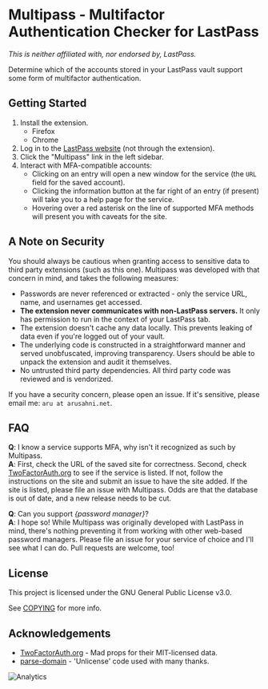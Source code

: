 # Multipass - Multifactor Authentication Checker for LastPass

*This is neither affiliated with, nor endorsed by, LastPass.*

Determine which of the accounts stored in your LastPass vault support some form
of multifactor authentication.

## Getting Started

1. Install the extension.
    * Firefox
    * Chrome
2. Log in to the [LastPass
website](https://lastpass.com/?&ac=1&lpnorefresh=1&fromwebsite=1&newvault=1&nk=1)
(not through the extension).
3. Click the "Multipass" link in the left sidebar.
4. Interact with MFA-compatible accounts:
    * Clicking on an entry will open a new window for the service (the `URL`
      field for the saved account).
    * Clicking the information button at the far right of an entry (if present)
      will take you to a help page for the service.
    * Hovering over a red asterisk on the line of supported MFA methods will
      present you with caveats for the site.

## A Note on Security

You should always be cautious when granting access to sensitive data to third
party extensions (such as this one). Multipass was developed with that concern
in mind, and takes the following measures:

* Passwords are never referenced or extracted - only the service URL, name, and
  usernames get accessed.
* **The extension never communicates with non-LastPass servers.** It only has
  permission to run in the context of your LastPass tab.
* The extension doesn't cache any data locally.  This prevents leaking of data
  even if you're logged out of your vault.
* The underlying code is constructed in a straightforward manner and served
  unobfuscated, improving transparency. Users should be able to unpack the
  extension and audit it themselves.
* No untrusted third party dependencies. All third party code was reviewed and
  is vendorized.

If you have a security concern, please open an issue. If it's sensitive, please email me: `aru at arusahni.net`.

## FAQ

**Q**: I know a service supports MFA, why isn't it recognized as such by Multipass.  
**A**: First, check the URL of the saved site for correctness. Second, check
[TwoFactorAuth.org](http://twofactorauth.org/) to see if the service is listed.
If not, follow the instructions on the site and submit an issue to have the
site added. If the site is listed, please file an issue with Multipass. Odds
are that the database is out of date, and a new release needs to be cut.

**Q**: Can you support *{password manager}*?  
**A**: I hope so! While Multipass
was originally developed with LastPass in mind, there's nothing preventing it
from working with other web-based password managers. Please file an issue for
your service of choice and I'll see what I can do.  Pull requests are welcome,
too!

## License

This project is licensed under the GNU General Public License v3.0.

See [COPYING](COPYING) for more info.

## Acknowledgements

* [TwoFactorAuth.org](https://github.com/2factorauth/twofactorauth) - Mad props
  for their MIT-licensed data.
* [parse-domain](https://github.com/peerigon/parse-domain) - 'Unlicense' code
  used with many thanks.


![Analytics](https://ga-beacon.appspot.com/UA-46766795-1/multipass/README?pixel)
